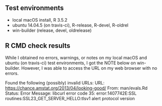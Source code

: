 ## Test environments

* local macOS install, R 3.5.2
* ubuntu 14.04.5 (on travis-ci), R-release, R-devel, R-oldrel
* win-builder (release, devel, oldrelease)

## R CMD check results

While I obtained no errors, warnings, or notes on my local macOS and ubuntu (on travis-ci) test environments, I got the NOTE below on win-builder. However, I was able to access the URL on my web browser with no errors.

Found the following (possibly) invalid URLs:
  URL: https://chance.amstat.org/2013/04/looking-good/
    From: man/evals.Rd
    Status: Error
    Message: libcurl error code 35:
      	error:1407742E:SSL routines:SSL23_GET_SERVER_HELLO:tlsv1 alert protocol version
      	


